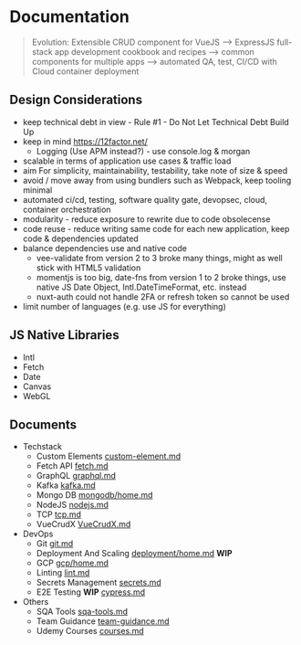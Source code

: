 # Documentation

> Evolution: Extensible CRUD component for VueJS --> ExpressJS full-stack app development cookbook and recipes --> common components for multiple apps --> automated QA, test, CI/CD with Cloud container deployment

## Design Considerations

- keep technical debt in view - Rule #1 - Do Not Let Technical Debt Build Up
- keep in mind https://12factor.net/
  - Logging (Use APM instead?) - use console.log & morgan
- scalable in terms of application use cases & traffic load
- aim For simplicity, maintainability, testability, take note of size & speed
- avoid / move away from using bundlers such as Webpack, keep tooling minimal
- automated ci/cd, testing, software quality gate, devopsec, cloud, container orchestration
- modularity - reduce exposure to rewrite due to code obsolecense
- code reuse - reduce writing same code for each new application, keep code & dependencies updated
- balance dependencies use and native code
  - vee-validate from version 2 to 3 broke many things, might as well stick with HTML5 validation
  - momentjs is too big, date-fns from version 1 to 2 broke things, use native JS Date Object, Intl.DateTimeFormat, etc. instead
  - nuxt-auth could not handle 2FA or refresh token so cannot be used
- limit number of languages (e.g. use JS for everything)

## JS Native Libraries
- Intl
- Fetch
- Date
- Canvas
- WebGL

## Documents

- Techstack
  - Custom Elements [custom-element.md](custom-element.md)
  - Fetch API [fetch.md](fetch.md)
  - GraphQL [graphql.md](graphql.md)
  - Kafka [kafka.md](kafka.md)
  - Mongo DB [mongodb/home.md](mongodb/home.md)
  - NodeJS [nodejs.md](nodejs.md)
  - TCP [tcp.md](tcp.md)
  - VueCrudX [VueCrudX.md](VueCrudX.md)
- DevOps
  - Git [git.md](git.md)
  - Deployment And Scaling [deployment/home.md](deployment/home.md) **WIP**
  - GCP [gcp/home.md](gcp/home.md)
  - Linting [lint.md](lint.md)
  - Secrets Management [secrets.md](secrets.md)
  - E2E Testing **WIP** [cypress.md](cypress.md)
- Others
  - SQA Tools [sqa-tools.md](sqa-tools.md)
  - Team Guidance [team-guidance.md](team-guidance.md)
  - Udemy Courses [courses.md](courses.md)



